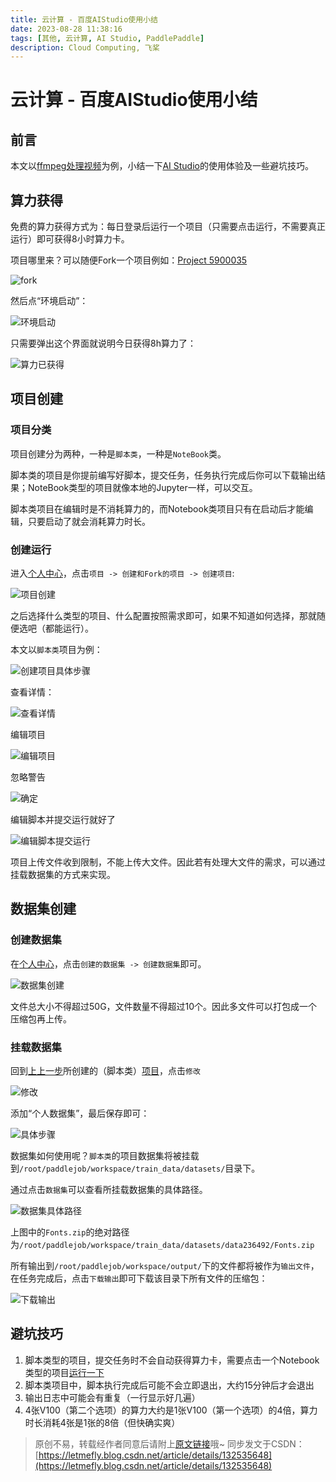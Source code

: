 ```yaml
---
title: 云计算 - 百度AIStudio使用小结
date: 2023-08-28 11:38:16
tags: [其他, 云计算, AI Studio, PaddlePaddle]
description: Cloud Computing, 飞桨
---
```


# 云计算 - 百度AIStudio使用小结

## 前言

本文以[ffmpeg处理视频](https://aistudio.baidu.com/projectdetail/6678917)为例，小结一下[AI Studio](https://aistudio.baidu.com/index)的使用体验及一些避坑技巧。

## 算力获得

免费的算力获得方式为：每日登录后运行一个项目（只需要点击运行，不需要真正运行）即可获得8小时算力卡。

项目哪里来？可以随便Fork一个项目例如：[Project 5900035](https://aistudio.baidu.com/projectdetail/5900035)

![fork](https://cors.tisfy.eu.org/https://img-blog.csdnimg.cn/ce6444f7ea1344b0b2cfab4b7a286281.jpeg)

然后点“环境启动”：

![环境启动](https://cors.tisfy.eu.org/https://img-blog.csdnimg.cn/f119623911ff41f7ac33061ca20059de.png)

只需要弹出这个界面就说明今日获得8h算力了：

![算力已获得](https://cors.tisfy.eu.org/https://img-blog.csdnimg.cn/18a4335df36344a2bd2f414a210dbc1e.png)

## 项目创建

### 项目分类

项目创建分为两种，一种是```脚本类```，一种是```NoteBook```类。

脚本类的项目是你提前编写好脚本，提交任务，任务执行完成后你可以下载输出结果；NoteBook类型的项目就像本地的Jupyter一样，可以交互。

脚本类项目在编辑时是不消耗算力的，而Notebook类项目只有在启动后才能编辑，只要启动了就会消耗算力时长。

### 创建运行

进入[个人中心](https://aistudio.baidu.com/usercenter)，点击```项目 -> 创建和Fork的项目 -> 创建项目```:

![项目创建](https://cors.tisfy.eu.org/https://img-blog.csdnimg.cn/963cc090de414718b05c7634ff717aa6.png)

之后选择什么类型的项目、什么配置按照需求即可，如果不知道如何选择，那就随便选吧（都能运行）。

本文以```脚本类```项目为例：

![创建项目具体步骤](https://cors.tisfy.eu.org/https://img-blog.csdnimg.cn/98d17177e23043b8bad91be51233d244.png)

查看详情：

![查看详情](https://cors.tisfy.eu.org/https://img-blog.csdnimg.cn/a3d196463f5147acbad28a5adb2896fa.png)

编辑项目

![编辑项目](https://cors.tisfy.eu.org/https://img-blog.csdnimg.cn/2243a0c6e1f14f4fb354f73cc1ba9dfd.png)

忽略警告

![确定](https://cors.tisfy.eu.org/https://img-blog.csdnimg.cn/ccdfeece687a47e7b18a956582c9d8ab.png)

编辑脚本并提交运行就好了

![编辑脚本提交运行](https://cors.tisfy.eu.org/https://img-blog.csdnimg.cn/b93c5f48d3c14381b9b2a5c835a4b261.png)

项目上传文件收到限制，不能上传大文件。因此若有处理大文件的需求，可以通过挂载数据集的方式来实现。

## 数据集创建

### 创建数据集

在[个人中心](https://aistudio.baidu.com/usercenter)，点击```创建的数据集 -> 创建数据集```即可。

![数据集创建](https://cors.tisfy.eu.org/https://img-blog.csdnimg.cn/ebd3b9a32a6144cbaa54dffec8b697c8.png)

文件总大小不得超过50G，文件数量不得超过10个。因此多文件可以打包成一个压缩包再上传。

### 挂载数据集

回到[上上一步](创建运行)所创建的（脚本类）[项目](https://aistudio.baidu.com/clusterprojectdetail/6678917)，点击```修改```

![修改](https://cors.tisfy.eu.org/https://img-blog.csdnimg.cn/f6935327fc6040ec97da3425bccd3590.png)

添加“个人数据集”，最后保存即可：

![具体步骤](https://cors.tisfy.eu.org/https://img-blog.csdnimg.cn/97bc958920f04edc94e96d8c4fa74e94.png)

数据集如何使用呢？```脚本类```的项目数据集将被挂载到```/root/paddlejob/workspace/train_data/datasets/```目录下。

通过点击```数据集```可以查看所挂载数据集的具体路径。

![数据集具体路径](https://cors.tisfy.eu.org/https://img-blog.csdnimg.cn/1b47b922912b4443bef78a31d2d56bcf.png)

上图中的```Fonts.zip```的绝对路径为```/root/paddlejob/workspace/train_data/datasets/data236492/Fonts.zip```

所有输出到```/root/paddlejob/workspace/output/```下的文件都将被作为```输出文件```，在任务完成后，点击```下载输出```即可下载该目录下所有文件的压缩包：

![下载输出](https://cors.tisfy.eu.org/https://img-blog.csdnimg.cn/bd87e3a864bf43c7bc772103305a5f3b.png)

## 避坑技巧

1. 脚本类型的项目，提交任务时不会自动获得算力卡，需要点击一个Notebook类型的项目[运行一下](#算力获得)
2. 脚本类项目中，脚本执行完成后可能不会立即退出，大约15分钟后才会退出
3. 输出日志中可能会有重复（一行显示好几遍）
4. 4张V100（第二个选项）的算力大约是1张V100（第一个选项）的4倍，算力时长消耗4张是1张的8倍（但快确实爽）

> 原创不易，转载经作者同意后请附上[原文链接](https://blog.tisfy.eu.org/2023/08/13/Other-CloudComputing-AIStudioOfBaidu-SmallSummary/)哦~
> 同步发文于CSDN：[https://letmefly.blog.csdn.net/article/details/132535648](https://letmefly.blog.csdn.net/article/details/132535648)
